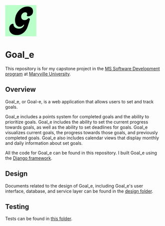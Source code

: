 <img src="./goal_e_project/goal_e/static/goal_e/images/logo.png" alt="Goal_e Logo" width="100"/>

# Goal_e 

This repository is for my capstone project in the [MS Software Development program](https://online.maryville.edu/online-masters-degrees/software-development/) at [Maryville University](https://online.maryville.edu/why-maryville/).

## Overview

Goal_e, or Goal-e, is a web application that allows users to set and track goals.

Goal_e includes a points system for completed goals and the ability to prioritize goals. Goal_e includes the ability to set the current progress towards goals, as well as the ability to set deadlines for goals. Goal_e visualizes current goals, the progress towards those goals, and previously completed goals. Goal_e also includes calendar views that display monthly and daily information about set goals.

All the code for Goal_e can be found in this repository. I built Goal_e using the [Django framework](https://www.djangoproject.com/). 

## Design

Documents related to the design of Goal_e, including Goal_e's user interface, database, and service layer can be found in the [design folder](design).

## Testing

Tests can be found in [this folder](goal_e_project/goal_e/tests).
